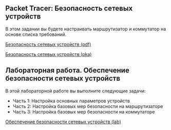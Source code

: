 <!-- verified: agorbachev 03.05.2022 -->

<!-- 16.5.1 -->
## Packet Tracer: Безопасность сетевых устройств

В этом задании вы будете настраивать маршрутизатор и коммутатор на основе списка требований.

[Безопасность сетевых устройств (pdf)](./assets/16.5.1-packet-tracer---secure-network-devices.pdf)

[Безопасность сетевых устройств (pka)](./assets/16.5.1-packet-tracer---secure-network-devices.pka)

<!-- 16.5.2 -->
## Лабораторная работа. Обеспечение безопасности сетевых устройств

В этой лабораторной работе вы выполните следующие задачи:

* Часть 1: Настройка основных параметров устройств
* Часть 2: Настройка базовых мер безопасности на маршрутизаторе
* Часть 3: Настройка базовых мер безопасности на коммутаторе

[Обеспечение безопасности сетевых устройств (lab)](./assets/16.5.2-lab---secure-network-devices.pdf)

